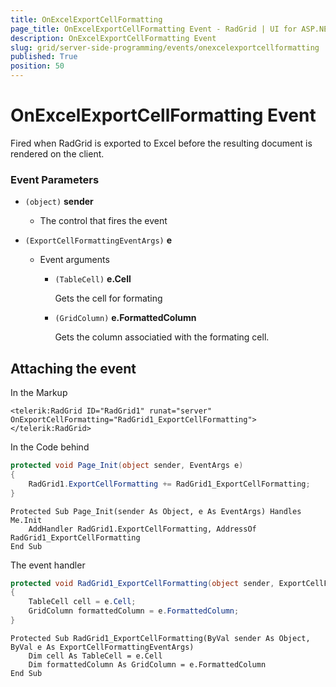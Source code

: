 ```yaml
---
title: OnExcelExportCellFormatting
page_title: OnExcelExportCellFormatting Event - RadGrid | UI for ASP.NET AJAX
description: OnExcelExportCellFormatting Event
slug: grid/server-side-programming/events/onexcelexportcellformatting
published: True
position: 50
---
```


# OnExcelExportCellFormatting Event

Fired when RadGrid is exported to Excel before the resulting document is rendered on the client.

### Event Parameters

* `(object)` **sender**

    * The control that fires the event

* `(ExportCellFormattingEventArgs)` **e**

    * Event arguments 

        * `(TableCell)` **e.Cell**
            
            Gets the cell for formating

        * `(GridColumn)` **e.FormattedColumn**

            Gets the column associatied with the formating cell.
            
            

## Attaching the event

In the Markup

````ASP.NET
<telerik:RadGrid ID="RadGrid1" runat="server" OnExportCellFormatting="RadGrid1_ExportCellFormatting">
</telerik:RadGrid>
````

In the Code behind

````C#
protected void Page_Init(object sender, EventArgs e)
{
    RadGrid1.ExportCellFormatting += RadGrid1_ExportCellFormatting;
}
````
````VB
Protected Sub Page_Init(sender As Object, e As EventArgs) Handles Me.Init
    AddHandler RadGrid1.ExportCellFormatting, AddressOf RadGrid1_ExportCellFormatting
End Sub
````

The event handler

````C#
protected void RadGrid1_ExportCellFormatting(object sender, ExportCellFormattingEventArgs e)
{
    TableCell cell = e.Cell;
    GridColumn formattedColumn = e.FormattedColumn;
}
````
````VB
Protected Sub RadGrid1_ExportCellFormatting(ByVal sender As Object, ByVal e As ExportCellFormattingEventArgs)
    Dim cell As TableCell = e.Cell
    Dim formattedColumn As GridColumn = e.FormattedColumn
End Sub
````

  
